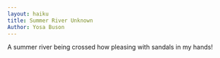 ```yaml
---
layout: haiku
title: Summer River Unknown
Author: Yosa Buson 
---
```


A summer river being crossed
how pleasing
with sandals in my hands! 
